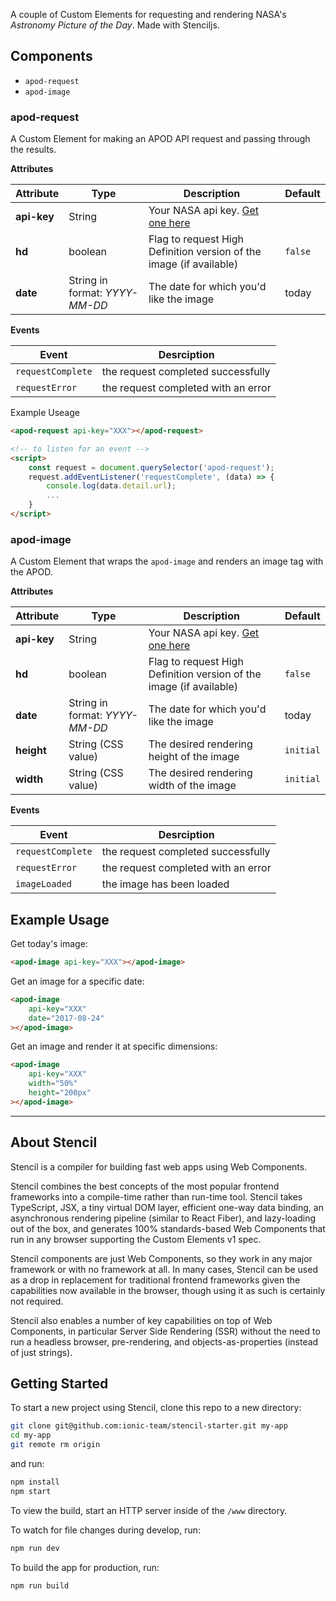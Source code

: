 A couple of Custom Elements for requesting and rendering NASA's *Astronomy Picture of the Day*. Made with Stenciljs.

## Components
* `apod-request`
* `apod-image`

### apod-request
A Custom Element for making an APOD API request and passing through the results.

**Attributes**

| Attribute | Type | Description | Default |
| --------- | ---- | ----------- | ------- |
| **api-key** | String | Your NASA api key. [Get one here](https://api.nasa.gov/index.html#apply-for-an-api-key) | |
| **hd** | boolean | Flag to request High Definition version of the image (if available) | `false` |
| **date** | String in format: *YYYY-MM-DD* | The date for which you'd like the image | today |

**Events**

| Event | Desrciption |
| ----- | ----------- |
| `requestComplete` | the request completed successfully |
| `requestError` | the request completed with an error |

Example Useage
```html
<apod-request api-key="XXX"></apod-request>

<!-- to listen for an event -->
<script>
    const request = document.querySelector('apod-request');
    request.addEventListener('requestComplete', (data) => {
        console.log(data.detail.url);
        ...
    }
</script>
```

### apod-image
A Custom Element that wraps the `apod-image` and renders an image tag with the APOD.

**Attributes**

| Attribute | Type | Description | Default |
| --------- | ---- | ----------- | ------- |
| **api-key** | String | Your NASA api key. [Get one here](https://api.nasa.gov/index.html#apply-for-an-api-key) | |
| **hd** | boolean | Flag to request High Definition version of the image (if available) | `false` |
| **date** | String in format: *YYYY-MM-DD* | The date for which you'd like the image | today |
| **height** | String (CSS value) | The desired rendering height of the image | `initial` |
| **width** | String (CSS value) | The desired rendering width of the image | `initial` |

**Events**

| Event | Desrciption |
| ----- | ----------- |
| `requestComplete` | the request completed successfully |
| `requestError` | the request completed with an error |
| `imageLoaded` | the image has been loaded |

## Example Usage
Get today's image:
```html
<apod-image api-key="XXX"></apod-image>
```

Get an image for a specific date:
```html
<apod-image 
    api-key="XXX"
    date="2017-08-24"
></apod-image>
```

Get an image and render it at specific dimensions:
```html
<apod-image 
    api-key="XXX"
    width="50%"
    height="200px"
></apod-image>
```

----
## About Stencil

Stencil is a compiler for building fast web apps using Web Components.

Stencil combines the best concepts of the most popular frontend frameworks into a compile-time rather than run-time tool.  Stencil takes TypeScript, JSX, a tiny virtual DOM layer, efficient one-way data binding, an asynchronous rendering pipeline (similar to React Fiber), and lazy-loading out of the box, and generates 100% standards-based Web Components that run in any browser supporting the Custom Elements v1 spec.

Stencil components are just Web Components, so they work in any major framework or with no framework at all. In many cases, Stencil can be used as a drop in replacement for traditional frontend frameworks given the capabilities now available in the browser, though using it as such is certainly not required.

Stencil also enables a number of key capabilities on top of Web Components, in particular Server Side Rendering (SSR) without the need to run a headless browser, pre-rendering, and objects-as-properties (instead of just strings).

## Getting Started

To start a new project using Stencil, clone this repo to a new directory:

```bash
git clone git@github.com:ionic-team/stencil-starter.git my-app
cd my-app
git remote rm origin
```

and run:

```bash
npm install
npm start
```

To view the build, start an HTTP server inside of the `/www` directory.

To watch for file changes during develop, run:

```bash
npm run dev
```

To build the app for production, run:

```bash
npm run build
```

